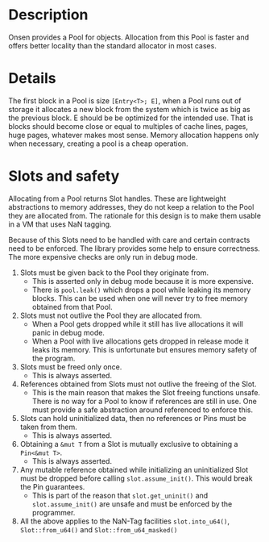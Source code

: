 # Description

Onsen provides a Pool for objects.  Allocation from this Pool is faster and offers better
locality than the standard allocator in most cases.


# Details

The first block in a Pool is size `[Entry<T>; E]`, when a Pool runs out of storage it
allocates a new block from the system which is twice as big as the previous block.  E should
be be optimized for the intended use. That is blocks should become close or equal to multiples
of cache lines, pages, huge pages, whatever makes most sense. Memory allocation happens only
when necessary, creating a pool is a cheap operation.


# Slots and safety

Allocating from a Pool returns Slot handles. These are lightweight abstractions to memory
addresses, they do not keep a relation to the Pool they are allocated from. The rationale for
this design is to make them usable in a VM that uses NaN tagging.

Because of this Slots need to be handled with care and certain contracts need to be
enforced. The library provides some help to ensure correctness. The more expensive checks are
only run in debug mode.

  1. Slots must be given back to the Pool they originate from.
     * This is asserted only in debug mode because it is more expensive.
     * There is `pool.leak()` which drops a pool while leaking its memory blocks. This can be
       used when one will never try to free memory obtained from that Pool.
  2. Slots must not outlive the Pool they are allocated from.
     * When a Pool gets dropped while it still has live allocations it will panic in debug
       mode.
     * When a Pool with live allocations gets dropped in release mode it leaks its memory.
       This is unfortunate but ensures memory safety of the program.
  3. Slots must be freed only once.
     * This is always asserted.
  4. References obtained from Slots must not outlive the freeing of the Slot.
     * This is the main reason that makes the Slot freeing functions unsafe. There is no way
       for a Pool to know if references are still in use. One must provide a safe abstraction
       around referenced to enforce this.
  5. Slots can hold uninitialized data, then no references or Pins must be taken from them.
     * This is always asserted.
  6. Obtaining a `&mut T` from a Slot is mutually exclusive to obtaining a `Pin<&mut T>`.
     * This is always asserted.
  7. Any mutable reference obtained while initializing an uninitialized Slot must be dropped
     before calling `slot.assume_init()`. This would break the Pin guarantees.
     * This is part of the reason that `slot.get_uninit()` and `slot.assume_init()` are
       unsafe and must be enforced by the programmer.
  8. All the above applies to the NaN-Tag facilities `slot.into_u64()`, `Slot::from_u64()` and
     `Slot::from_u64_masked()`
